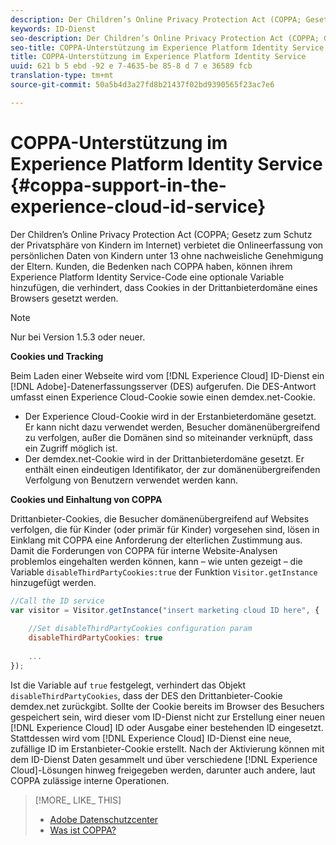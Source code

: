 ```yaml
---
description: Der Children’s Online Privacy Protection Act (COPPA; Gesetz zum Schutz der Privatsphäre von Kindern im Internet) verbietet die Onlineerfassung von persönlichen Daten von Kindern unter 13 ohne nachweisliche Genehmigung der Eltern. Kunden, die Bedenken nach COPPA haben, können ihrem Experience Platform Identity Service-Code eine optionale Variable hinzufügen, die verhindert, dass Cookies in der Drittanbieterdomäne eines Browsers gesetzt werden.
keywords: ID-Dienst
seo-description: Der Children’s Online Privacy Protection Act (COPPA; Gesetz zum Schutz der Privatsphäre von Kindern im Internet) verbietet die Onlineerfassung von persönlichen Daten von Kindern unter 13 ohne nachweisliche Genehmigung der Eltern. Kunden, die Bedenken nach COPPA haben, können ihrem Experience Platform Identity Service-Code eine optionale Variable hinzufügen, die verhindert, dass Cookies in der Drittanbieterdomäne eines Browsers gesetzt werden.
seo-title: COPPA-Unterstützung im Experience Platform Identity Service
title: COPPA-Unterstützung im Experience Platform Identity Service
uuid: 621 b 5 ebd -92 e 7-4635-be 85-8 d 7 e 36589 fcb
translation-type: tm+mt
source-git-commit: 50a5b4d3a27fd8b21437f02bd9390565f23ac7e6

---
```



# COPPA-Unterstützung im Experience Platform Identity Service {#coppa-support-in-the-experience-cloud-id-service}

Der Children’s Online Privacy Protection Act (COPPA; Gesetz zum Schutz der Privatsphäre von Kindern im Internet) verbietet die Onlineerfassung von persönlichen Daten von Kindern unter 13 ohne nachweisliche Genehmigung der Eltern. Kunden, die Bedenken nach COPPA haben, können ihrem Experience Platform Identity Service-Code eine optionale Variable hinzufügen, die verhindert, dass Cookies in der Drittanbieterdomäne eines Browsers gesetzt werden.

>[!NOTE]
>
>Nur bei Version 1.5.3 oder neuer.

**Cookies und Tracking**

Beim Laden einer Webseite wird vom [!DNL Experience Cloud] ID-Dienst ein [!DNL Adobe]-Datenerfassungsserver (DES) aufgerufen. Die DES-Antwort umfasst einen Experience Cloud-Cookie sowie einen demdex.net-Cookie.

* Der Experience Cloud-Cookie wird in der Erstanbieterdomäne gesetzt. Er kann nicht dazu verwendet werden, Besucher domänenübergreifend zu verfolgen, außer die Domänen sind so miteinander verknüpft, dass ein Zugriff möglich ist.
* Der demdex.net-Cookie wird in der Drittanbieterdomäne gesetzt. Er enthält einen eindeutigen Identifikator, der zur domänenübergreifenden Verfolgung von Benutzern verwendet werden kann.

**Cookies und Einhaltung von COPPA**

Drittanbieter-Cookies, die Besucher domänenübergreifend auf Websites verfolgen, die für Kinder (oder primär für Kinder) vorgesehen sind, lösen in Einklang mit COPPA eine Anforderung der elterlichen Zustimmung aus. Damit die Forderungen von COPPA für interne Website-Analysen problemlos eingehalten werden können, kann – wie unten gezeigt – die Variable `disableThirdPartyCookies:true` der Funktion `Visitor.getInstance` hinzugefügt werden.

```js
//Call the ID service 
var visitor = Visitor.getInstance("insert marketing cloud ID here", { 
 
    //Set disableThirdPartyCookies configuration param 
    disableThirdPartyCookies: true 
 
    ... 
});
```

Ist die Variable auf `true` festgelegt, verhindert das Objekt `disableThirdPartyCookies`, dass der DES den Drittanbieter-Cookie demdex.net zurückgibt. Sollte der Cookie bereits im Browser des Besuchers gespeichert sein, wird dieser vom ID-Dienst nicht zur Erstellung einer neuen [!DNL Experience Cloud] ID oder Ausgabe einer bestehenden ID eingesetzt. Stattdessen wird vom [!DNL Experience Cloud] ID-Dienst eine neue, zufällige ID im Erstanbieter-Cookie erstellt. Nach der Aktivierung können mit dem ID-Dienst Daten gesammelt und über verschiedene [!DNL Experience Cloud]-Lösungen hinweg freigegeben werden, darunter auch andere, laut COPPA zulässige interne Operationen.

>[!MORE_ LIKE_ THIS]
>
>* [Adobe Datenschutzcenter](http://www.adobe.com/privacy.html)
>* [Was ist COPPA?](http://www.consumer.ftc.gov/articles/0031-protecting-your-childs-privacy-online#whatis)


